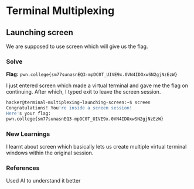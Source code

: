# Terminal Multiplexing

## Launching screen
We are supposed to use screen which will give us the flag. 

### Solve
**Flag:** `pwn.college{sm77sunasnEQ3-mpDC0T_UIVE9x.0VN4IDOxwSN2gjNzEzW}`

I just entered screen which made a virtual terminal and gave me the flag on continuing. After which, I typed exit to leave the screen session.

```bash
hacker@terminal-multiplexing~launching-screen:~$ screen
Congratulations! You're inside a screen session!
Here's your flag:
pwn.college{sm77sunasnEQ3-mpDC0T_UIVE9x.0VN4IDOxwSN2gjNzEzW}
```

### New Learnings
I learnt about screen which basically lets us create multiple virtual terminal windows within the original session. 

### References 
Used AI to understand it better

